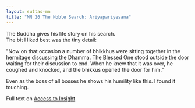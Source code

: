 ```yaml
---
layout: suttas-mn
title: "MN 26 The Noble Search: Ariyapariyesana"
---
```


The Buddha gives his life story on his search.  
The bit I liked best was the tiny detail:  


"Now on that occasion a number of bhikkhus were sitting together in the hermitage discussing the Dhamma. The Blessed One stood outside the door waiting for their discussion to end. When he knew that it was over, he coughed and knocked, and the bhikkus opened the door for him."


Even as the boss of all bosses he shows his humility like this. I found it touching.

Full text on [Access to Insight](https://accesstoinsight.org/tipitaka/mn/mn.026.than.html)
